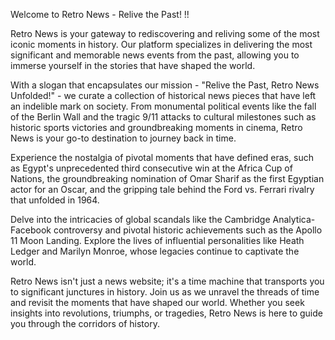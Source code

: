 Welcome to Retro News - Relive the Past!
!!

Retro News is your gateway to rediscovering and reliving some of the most iconic moments in history. Our platform specializes in delivering the most significant and memorable news events from the past, allowing you to immerse yourself in the stories that have shaped the world.

With a slogan that encapsulates our mission - "Relive the Past, Retro News Unfolded!" - we curate a collection of historical news pieces that have left an indelible mark on society. From monumental political events like the fall of the Berlin Wall and the tragic 9/11 attacks to cultural milestones such as historic sports victories and groundbreaking moments in cinema, Retro News is your go-to destination to journey back in time.

Experience the nostalgia of pivotal moments that have defined eras, such as Egypt's unprecedented third consecutive win at the Africa Cup of Nations, the groundbreaking nomination of Omar Sharif as the first Egyptian actor for an Oscar, and the gripping tale behind the Ford vs. Ferrari rivalry that unfolded in 1964.

Delve into the intricacies of global scandals like the Cambridge Analytica-Facebook controversy and pivotal historic achievements such as the Apollo 11 Moon Landing. Explore the lives of influential personalities like Heath Ledger and Marilyn Monroe, whose legacies continue to captivate the world.

Retro News isn't just a news website; it's a time machine that transports you to significant junctures in history. Join us as we unravel the threads of time and revisit the moments that have shaped our world. Whether you seek insights into revolutions, triumphs, or tragedies, Retro News is here to guide you through the corridors of history.

